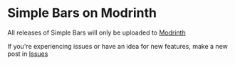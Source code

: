 # Simple Bars on Modrinth
All releases of Simple Bars will only be uploaded to [Modrinth](https://modrinth.com/resourcepack/simple-bars)

If you're experiencing issues or have an idea for new features, make a new post in [Issues](https://github.com/0DarkPhoenix/Simple-Bars/issues)
